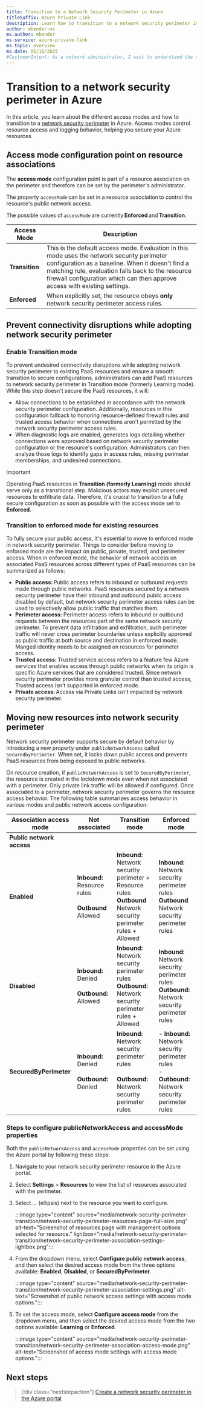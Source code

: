 ```yaml
---
title: Transition to a Network Security Perimeter in Azure
titleSuffix: Azure Private Link
description: Learn how to transition to a network security perimeter in Azure, explore access modes, and secure your resources.
author: mbender-ms
ms.author: mbender
ms.service: azure-private-link
ms.topic: overview
ms.date: 05/16/2025
#CustomerIntent: As a network administrator, I want to understand the different access modes and how to transition to a network security perimeter in Azure.
---
```


# Transition to a network security perimeter in Azure

In this article, you learn about the different access modes and how to transition to a [network security perimeter](./network-security-perimeter-concepts.md) in Azure. Access modes control resource access and logging behavior, helping you secure your Azure resources.

## Access mode configuration point on resource associations 

The **access mode** configuration point is part of a resource association on the perimeter and therefore can be set by the perimeter's administrator. 

The property `accessMode` can be set in a resource association to control the resource's public network access. 

The possible values of `accessMode` are currently **Enforced** and **Transition**. 

| **Access Mode** | **Description** |
|-------------|-------------|
| **Transition** | This is the default access mode. Evaluation in this mode uses the network security perimeter configuration as a baseline. When it doesn't find a matching rule, evaluation falls back to the resource firewall configuration which can then approve access with existing settings. |
| **Enforced** | When explicitly set, the resource obeys **only** network security perimeter access rules. |

## Prevent connectivity disruptions while adopting network security perimeter

### Enable Transition mode

To prevent undesired connectivity disruptions while adopting network security perimeter to existing PaaS resources and ensure a smooth transition to secure configurations, administrators can add PaaS resources to network security perimeter in Transition mode (formerly Learning mode). While this step doesn't secure the PaaS resources, it will:

- Allow connections to be established in accordance with the network security perimeter configuration. Additionally, resources in this configuration fallback to honoring resource-defined firewall rules and trusted access behavior when connections aren't permitted by the network security perimeter access rules.
- When diagnostic logs are enabled, generates logs detailing whether connections were approved based on network security perimeter configuration or the resource's configuration. Administrators can then analyze those logs to identify gaps in access rules, missing perimeter memberships, and undesired connections.


> [!IMPORTANT]
> Operating PaaS resources in **Transition (formerly Learning)** mode should serve only as a transitional step. Malicious actors may exploit unsecured resources to exfiltrate data. Therefore, it's crucial to transition to a fully secure configuration as soon as possible with the access mode set to **Enforced**.

### Transition to enforced mode for existing resources 

To fully secure your public access, it's essential to move to enforced mode in network security perimeter. Things to consider before moving to enforced mode are the impact on public, private, trusted, and perimeter access. When in enforced mode, the behavior of network access on associated PaaS resources across different types of PaaS resources can be summarized as follows:

- **Public access:** Public access refers to inbound or outbound requests made through public networks. PaaS resources secured by a network security perimeter have their inbound and outbound public access disabled by default, but network security perimeter access rules  can be used to selectively allow public traffic that matches them.
- **Perimeter access:** Perimeter access refers to inbound or outbound requests between the resources part of the same network security perimeter. To prevent data infiltration and exfiltration, such perimeter traffic will never cross perimeter boundaries unless explicitly approved as public traffic at both source and destination in enforced mode. Manged identity needs to be assigned on resources for perimeter access. 
- **Trusted access:** Trusted service access refers to a feature few Azure services that enables access through public networks when its origin is specific Azure services that are considered trusted. Since network security perimeter provides more granular control than trusted access, Trusted access isn't supported in enforced mode. 
- **Private access:** Access via Private Links isn't impacted by network security perimeter.

## Moving new resources into network security perimeter  

Network security perimeter supports secure by default behavior by introducing a new property under `publicNetworkAccess` called `SecuredbyPerimeter`. When set, it locks down public access and prevents PaaS resources from being exposed to public networks.

On resource creation, if `publicNetworkAccess` is set to `SecuredByPerimeter`, the resource is created in the lockdown mode even when not associated with a perimeter. Only private link traffic will be allowed if configured. Once associated to a perimeter, network security perimeter governs the resource access behavior. The following table summarizes access behavior in various modes and public network access configuration: 

| **Association access mode** | **Not associated** | **Transition mode** | **Enforced mode** |
|-----------------|-------------------|-----------------|-----------------|
| **Public network access** |   |  |   |
| **Enabled** | **Inbound:** Resource rules</br></br>**Outbound** Allowed | **Inbound:** Network security perimeter + Resource rules</br>**Outbound** Network security perimeter rules + Allowed | **Inbound:** Network security perimeter rules</br>**Outbound** Network security perimeter rules |
| **Disabled** | **Inbound:** Denied </br></br>**Outbound:** Allowed | **Inbound:** Network security perimeter rules</br>**Outbound:** Network security perimeter rules + Allowed | **Inbound:** Network security perimeter rules</br>**Outbound:** Network security perimeter rules |
| **SecuredByPerimeter** | **Inbound:** Denied</br></br>**Outbound:** Denied |**Inbound:** Network security perimeter rules</br></br>**Outbound:** Network security perimeter rules | - **Inbound:** Network security perimeter rules</br>- **Outbound:** Network security perimeter rules |

### Steps to configure publicNetworkAccess and accessMode properties

Both the `publicNetworkAccess` and `accessMode` properties can be set using the Azure portal by following these steps:

1. Navigate to your network security perimeter resource in the Azure portal.
2. Select **Settings** > **Resources** to view the list of resources associated with the perimeter.
3. Select *...* (ellipsis) next to the resource you want to configure.
   
    :::image type="content" source="media/network-security-perimeter-transition/network-security-perimeter-resources-page-full-size.png" alt-text="Screenshot of resources page with management options selected for resource." lightbox="media/network-security-perimeter-transition/network-security-perimeter-association-settings-lightbox.png":::

4. From the dropdown menu, select **Configure public network access**, and then select the desired access mode from the three options available: **Enabled**, **Disabled**, or **SecuredByPerimeter**.

    :::image type="content" source="media/network-security-perimeter-transition/network-security-perimeter-association-settings.png" alt-text="Screenshot of public network access settings with access mode options.":::

5. To set the access mode, select **Configure access mode** from the dropdown menu, and then select the desired access mode from the two options available: **Learning** or **Enforced**.

    :::image type="content" source="media/network-security-perimeter-transition/network-security-perimeter-association-access-mode.png" alt-text="Screenshot of access mode settings with access mode options.":::

## Next steps

> [!div class="nextstepaction"]
> [Create a network security perimeter in the Azure portal](./create-network-security-perimeter-portal.md)

 
